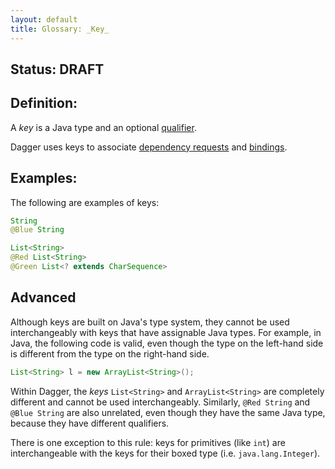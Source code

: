 ```yaml
---
layout: default
title: Glossary: _Key_
---
```


## Status: DRAFT

## Definition:

A _key_ is a Java type and an optional [qualifier].

Dagger uses keys to associate [dependency requests] and [bindings].

## Examples:

The following are examples of keys:

```java
String
@Blue String

List<String>
@Red List<String>
@Green List<? extends CharSequence>
```

<!-- TODO(ronshapiro): It may be good to have this in a different style to give
a visual aid that it's an "advanced" section. -->

## Advanced

Although keys are built on Java's type system, they cannot be used 
interchangeably with keys that have assignable Java types. For example, in Java,
the following code is valid, even though the type on the left-hand side is
different from the type on the right-hand side.

```java
List<String> l = new ArrayList<String>();
```

Within Dagger, the _keys_ `List<String>` and `ArrayList<String>` are completely
different and cannot be used interchangeably. Similarly, `@Red String` and
`@Blue String` are also unrelated, even though they have the same Java type,
because they have different qualifiers.

There is one exception to this rule: keys for primitives (like `int`) are
interchangeable with the keys for their boxed type (i.e. `java.lang.Integer`).

<!-- TODO(ronshapiro): Add a note for Kotlin users about declaration-site
variance and how it comes into play with keys. -->

[bindings]: binding.md
[dependency requests]: dependency_request.md
[qualifier]: qualifier.md
